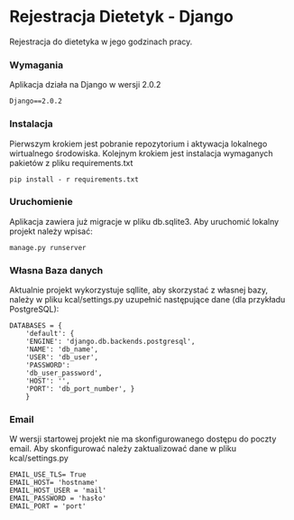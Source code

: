 # Rejestracja Dietetyk - Django

Rejestracja do dietetyka w jego godzinach pracy.

### Wymagania

Aplikacja działa na Django w wersji 2.0.2

```
Django==2.0.2
```

### Instalacja

Pierwszym krokiem jest pobranie repozytorium i aktywacja lokalnego wirtualnego środowiska. Kolejnym krokiem jest
instalacja wymaganych pakietów z pliku requirements.txt

```
pip install - r requirements.txt
```

### Uruchomienie

Aplikacja zawiera już migracje w pliku db.sqlite3. Aby uruchomić lokalny projekt należy wpisać:

```
manage.py runserver
```

### Własna Baza danych

Aktualnie projekt wykorzystuje sqllite, aby skorzystać z własnej bazy, należy w pliku kcal/settings.py uzupełnić
następujące dane (dla przykładu PostgreSQL):

```
DATABASES = {
    'default': {
    'ENGINE': 'django.db.backends.postgresql',
    'NAME': 'db_name',
    'USER': 'db_user',
    'PASSWORD':
    'db_user_password',
    'HOST': '',
    'PORT': 'db_port_number', }
    }
```

### Email

W wersji startowej projekt nie ma skonfigurowanego dostępu do poczty email. Aby skonfigurować należy zaktualizować dane
w pliku kcal/settings.py

```
EMAIL_USE_TLS= True
EMAIL_HOST= 'hostname'
EMAIL_HOST_USER = 'mail'
EMAIL_PASSWORD = 'hasło'
EMAIL_PORT = 'port'
```



